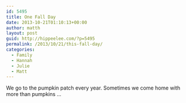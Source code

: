 ```yaml
---
id: 5495
title: One Fall Day
date: 2013-10-21T01:10:13+00:00
author: matth
layout: post
guid: http://hippeelee.com/?p=5495
permalink: /2013/10/21/this-fall-day/
categories:
  - Family
  - Hannah
  - Julie
  - Matt
---
```

We go to the pumpkin patch every year. Sometimes we come home with more than pumpkins &#8230;